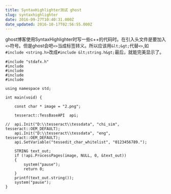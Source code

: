 ```yaml
---
title: SyntaxHighlighter测试 ghost
slug: syntaxhighlighter
date: 2016-09-27T10:40:31.000Z
date_updated: 2016-10-17T02:56:55.000Z
---
```


ghost博客使用SyntaxHighlighter时写一些c++的代码时。在引入头文件是要加入`<>`符号。但是ghost会吧`<>`当成标签转义。所以应该用`&lt;&gt;`代替`<>`,如`#include <string.h>`改成`#include &lt;string.h&gt;`最后，就能完美显示了。

    
    #include "stdafx.h"
    #include 
    #include 
    #include 
    #include 
    
    using namespace std;
    
    int main(void) {
    
    	const char * image = "2.png";
    
    	tesseract::TessBaseAPI  api;
    
    //	api.Init("D:\\tesseract\\tessdata", "chi_sim", tesseract::OEM_DEFAULT);
    	api.Init("D:\\tesseract\\tessdata", "eng", tesseract::OEM_DEFAULT);
    	api.SetVariable("tessedit_char_whitelist", "0123456789.");
    
    	STRING text_out;
    	if (!api.ProcessPages(image, NULL, 0, &text_out))
    	{
    		system("pause");
    		return 0;
    	}
    	printf(text_out.string());
    	system("pause");
    }
    
